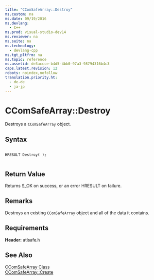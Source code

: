 ```yaml
---
title: "CComSafeArray::Destroy"
ms.custom: na
ms.date: 09/19/2016
ms.devlang: 
  - C++
ms.prod: visual-studio-dev14
ms.reviewer: na
ms.suite: na
ms.technology: 
  - devlang-cpp
ms.tgt_pltfrm: na
ms.topic: reference
ms.assetid: de3accce-b4d5-4bb0-97a3-98794316b4c3
caps.latest.revision: 12
robots: noindex,nofollow
translation.priority.ht: 
  - de-de
  - ja-jp
---
```

# CComSafeArray::Destroy
Destroys a `CComSafeArray` object.  
  
## Syntax  
  
```  
  
HRESULT Destroy( );  
  
```  
  
## Return Value  
 Returns S_OK on success, or an error HRESULT on failure.  
  
## Remarks  
 Destroys an existing `CComSafeArray` object and all of the data it contains.  
  
## Requirements  
 **Header:** atlsafe.h  
  
## See Also  
 [CComSafeArray Class](../vs140/CComSafeArray-Class.md)   
 [CComSafeArray::Create](../vs140/CComSafeArray--Create.md)
